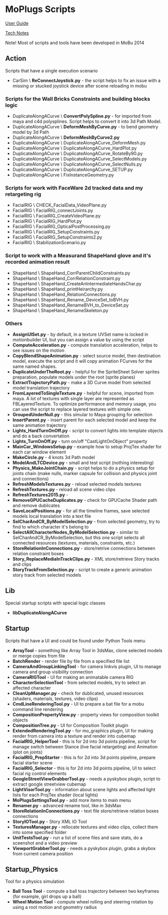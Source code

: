 
# MoPlugs Scripts #

[User Guide](https://neill3d.github.io/MoPlugs/Scripts.html) 

[Tech Notes](https://github.com/Neill3d/MoPlugs/wiki)

Note! Most of scripts and tools have been developed in MoBu 2014 

## Action ##

 Scripts that have a single execution scenario
 
* CarSim \ **ReConnectJoystick.py** - the script helps to fix an issue with a missing or stucked joystick device after scene reloading in mobu

### Scripts for the Wall Bricks Constraints and building blocks logic ###

* DuplicateAlongACurve \ **ConvertPolySpline.py** - for imported from maya and c4d polysplines. Script helps to convert it into 3d Path Model. 
* DuplicateAlongACurve \ **DeformMeshByCurve.py** - to bend geometry model by 3d Path
* DuplicateAlongACurve \ **DeformMeshByCurve2.py**
* DuplicateAlongACurve \ DuplicateAlongACurve_DeformMesh.py
* DuplicateAlongACurve \ DuplicateAlongACurve_HardPlot.py
* DuplicateAlongACurve \ DuplicateAlongACurve_RotateBy90.py
* DuplicateAlongACurve \ DuplicateAlongACurve_SelectModels.py
* DuplicateAlongACurve \ DuplicateAlongACurve_SelectNulls.py
* DuplicateAlongACurve \ DuplicateAlongACurve_SETUP.py
* DuplicateAlongACurve \ FixInstanceGeometry.py

### Scripts for work with FaceWare 2d tracked data and my retargeting rig ###
* FacialRIG \ CHECK_FacialData_VideoPlane.py
* FacialRIG \ FacialRIG_connectJoints.py
* FacialRIG \ FacialRIG_CreateVideoPlane.py
* FacialRIG \ FacialRIG_HardPlot.py
* FacialRIG \ FacialRIG_OpticalPostProcessing.py
* FacialRIG \ FacialRIG_SetupConstraints.py
* FacialRIG \ FacialRIG_SetupConstraints2.py
* FacialRIG \ StabilizationScenario.py

### Script to work with a Measurand ShapeHand glove and it's recorded animation result ###

* ShapeHand \ ShapeHand_CorrParentChildConstraints.py
* ShapeHand \ ShapeHand_CorrRelationConstraint.py
* ShapeHand \ ShapeHand_CreateAnIntermediateHandsChar.py
* ShapeHand \ ShapeHand_printHeirarchy.py
* ShapeHand \ ShapeHand_RelationConnections.py
* ShapeHand \ ShapeHand_Rename_DeviceSet_toBVH.py
* ShapeHand \ ShapeHand_RenameBVH_to_DeviceSet.py
* ShapeHand \ ShapeHand_RenameSkeleton.py

### Others ###

* **AssignUISet.py** - by default, in a texture UVSet name is locked in motionbuilder UI, but you can assign a value by using the script
* **ComputeAcceleration.py** - compute translation acceleration, helps to see issues on the motion
* **CopyBlendShapeAnimation.py** - select source model, then destination model, execute the script and it will copy animation FCurves for the same named shapes. 
* **DuplicateUnderTheRoot.py** - helpful for the SpriteSheet Solver sprites preparation, populate models under the root (sprite planes)
* **ExtractTrajectoryPath.py** - make a 3D Curve model from selected model translation trajectory
* **FromLayeredToSingleTexture.py** - helpful for scene, imported from maya. A lot of textures with single layer are represented as FBLayeredTexture. To optimize performance and memory usage, you can use the script to replace layered textures with simple one.
* **GroupedUnderNull.py** - this simular to Maya grouping for selection
* **InsertParent.py** - insert parent for each selected model and keep the same animation trajectory
* **Lights_HardTurnOnOff.py** - script to convert lights into template objects and do a back convertation
* **Lights_TurnOnOff.py** - turn on/off "CastLightOnObject" property
* **MainCar_WindowsSetup.py** - example how to setup ProjTex shader for each car window element 
* **MakeCircle.py** - 4 knots 3d Path model
* **ModelAndLTCDevice.py** - small and test script (nothing interesting)
* **Physics_MakeJointChain.py** - script helps to do a physics setup for joints chain (make nulls, marker capsule for collision and physics joint and connections)
* **RefreshModelsTextures.py** - reload selected models textures
* **RefreshTextures.py** - reload all scene video clips
* **RefreshTextures2015.py** - 
* **RemoveGPUCacheDuplicates.py** - check for GPUCache Shader path and remove dublicates
* **SaveLocalPositions.py** - for all the timeline frames, save selected models local translation into a text file 
* **SelCharAndCR_ByModelSelection.py** - from selected geometry, try to find to which character it's belong to
* **SelectAllCharacterNodes_ByModelSelection.py** - similar to SelCharAndCR_ByModelSelection, but this one script selects all connected resources (textures, materials, constraints, etc.)
* **StoreRelationInConnections.py** - store/retrive connections between relation constraint boxes 
* **Story_ReplaceMediaInTrackClips.py** - XML store/retrieve Story tracks and clips
* **StoryTrackFromSelection.py** - script to create a generic animation story track from selected models

## Lib ##

 Special startup scripts with special logic classes

* **libDuplicateAlongACurve**
 
## Startup ##

 Scripts that have a UI and could be found under Python Tools menu
 
* **ArrayTool** - something like Array Tool in 3dsMax, clone selected models or merge copies from file
* **BatchRender** - render file by file from a specified file list
* **CameraAndGroupLinkingTool** - for camera linkvis plugin, UI to manage camera and group visibility connection
* **CameraRIGTool** - UI for making an animatable camera RIG
* **CharacterSelectionTool** - from selected models, try to select an affected character
* **CleanUpManager.py** - check for dublicated, unused resources (shaders, materials, textures, video clips)
* **CmdLineRenderingTool.py** - UI to prepare a bat file for a mobu command line rendering
* **CompositionPropertyView.py** - property views for composition toolkit objects
* **CompositionTree.py** - UI for Composition Toolkit plugin
* **ExtendedRenderingTool.py** - for mo_graphics plugin, UI for making render from camera into a texture and render into cubemap
* **FacialRIG_HelperTool** - this is for 2d into 3d points pipeline, script for manage switch between Stance (live facial retargeting) and Animation (plot on joints)
* **FacialRIG_PrepStarter** - this is for 2d into 3d points pipeline, prepare facial starter scene
* **FacialRIG_Selector** - this is for 2d into 3d points pipeline, UI to select facial rig control elements
* **GoogleStreetViewGrabberTool.py** - needs a pyskybox plugin, script to extract google streetview cubemap
* **LightVisorTool.py** - information about scene lights and affected light lists for each ProjTex shader (local lights)
* **MoPlugsSettingsTool.py** - add more items to main menu
* **Renamer.py** - advanced rename tool, like in 3dsMax
* **StoreRelationInConnections.py** - text file store/retrieve relation boxes connections
* **StoryIOTool.py** - Story XML IO Tool
* **TexturesManager.py** - rellocate textures and video clips, collect them into some specified folder
* **UnitTestsTool.py** - run a list of scene files and save stats, do a sceenshot and a video preview
* **ViewportGrabberTool.py** - needs a pyskybox plugin, grabs a skybox from current camera position
 
## Startup_Physics ##

 Tool for a physics simulation
 
* **Ball Toss Tool** - compute a ball toss trajectory between two keyframes (for example, girl drops up a ball)
* **Wheel Motion Tool** - compute wheel rolling and steering rotation by using a root motion and geometry radius
